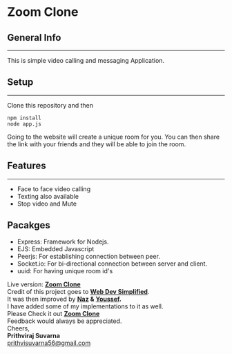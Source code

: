 # Zoom Clone

## General Info
<hr>
This is simple video calling and messaging Application.

## Setup
<hr>
Clone this repository and then 

``` npm install ```
<br>
``` node app.js ```

Going to the website will create a unique room for you. You can then share the link with your friends and they will be able to join the room.

## Features
<hr>
<ul>
  <li>Face to face video calling</li>
  <li>Texting also available</li>
  <li>Stop video and Mute</li>
</ul>

## Pacakges 

<ul>
  <li>Express: Framework for Nodejs.</li>
  <li>EJS: Embedded Javascript</li>
  <li>Peerjs: For establishing connection between peer.</li>
  <li>Socket.io: For bi-directional connection between server and client.</li>
  <li>uuid: For having unique room id's</li>
</ul>


Live version: <a href="https://zoom-cloneee.herokuapp.com/"><b>Zoom Clone</b></a><br>
Credit of this project goes to <b><a href="https://www.youtube.com/watch?v=DvlyzDZDEq4">Web Dev Simplified<a/></b>.<br>
It was then improved by <b><a href="https://www.instagram.com/nazdumanskyy/">Naz</a> & <a href="https://www.instagram.com/youcef.dev/">Youssef</a>.</b><br>
I have added some of my implementations to it as well.<br>
Please Check it out <a href="https://zoom-cloneee.herokuapp.com/"><b>Zoom Clone</b></a><br>
Feedback would always be appreciated.<br>
Cheers,<br>
<b>Prithviraj Suvarna</b><br>
prithvisuvarna56@gmail.com
